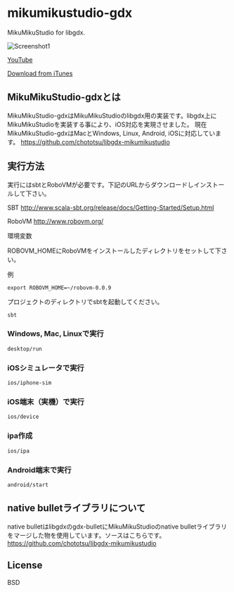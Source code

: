 mikumikustudio-gdx
==================

MikuMikuStudio for libgdx.

![Screenshot1](https://googledrive.com/host/0B_-F-kj1SY0cbGlnQUpMOV90ZDA/mikumikustudio-gdx-screenshot1.png)

[YouTube](http://youtu.be/l26_Wr7PtoU)

[Download from iTunes](https://itunes.apple.com/app/tiny-ar-lite/id806062401?mt=8)

## MikuMikuStudio-gdxとは
MikuMikuStudio-gdxはMikuMikuStudioのlibgdx用の実装です。libgdx上にMikuMikuStudioを実装する事により、iOS対応を実現させました。
現在MikuMikuStudio-gdxはMacとWindows, Linux, Android, iOSに対応しています。
https://github.com/chototsu/libgdx-mikumikustudio

## 実行方法
実行にはsbtとRoboVMが必要です。下記のURLからダウンロードしインストールして下さい。

SBT
http://www.scala-sbt.org/release/docs/Getting-Started/Setup.html

RoboVM
http://www.robovm.org/

環境変数

ROBOVM_HOMEにRoboVMをインストールしたディレクトリをセットして下さい。

例

    export ROBOVM_HOME=~/robovm-0.0.9

プロジェクトのディレクトリでsbtを起動してください。

    sbt

### Windows, Mac, Linuxで実行
    desktop/run
### iOSシミュレータで実行
    ios/iphone-sim
### iOS端末（実機）で実行
    ios/device
### ipa作成
    ios/ipa
### Android端末で実行
    android/start
## native bulletライブラリについて
native bulletはlibgdxのgdx-bulletにMikuMikuStudioのnative bulletライブラリをマージした物を使用しています。ソースはこちらです。
https://github.com/chototsu/libgdx-mikumikustudio

## License
BSD
